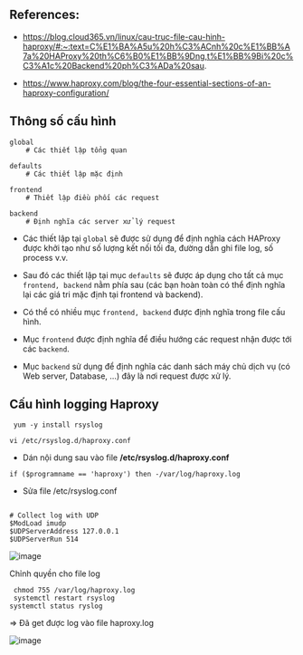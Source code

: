 ## References:

- https://blog.cloud365.vn/linux/cau-truc-file-cau-hinh-haproxy/#:~:text=C%E1%BA%A5u%20h%C3%ACnh%20c%E1%BB%A7a%20HAProxy%20th%C6%B0%E1%BB%9Dng,t%E1%BB%9Bi%20c%C3%A1c%20Backend%20ph%C3%ADa%20sau.



- https://www.haproxy.com/blog/the-four-essential-sections-of-an-haproxy-configuration/


## Thông số cấu hình

```
global
    # Các thiết lập tổng quan

defaults
    # Các thiết lập mặc định

frontend
    # Thiết lập điều phối các request

backend
    # Định nghĩa các server xử lý request
```


- Các thiết lập tại `global` sẽ được sử dụng để định nghĩa cách HAProxy được khởi tạo như số lượng kết nối tối đa, đường dẫn ghi file log, số process v.v.


- Sau đó các thiết lập tại mục `defaults` sẽ được áp dụng cho tất cả mục `frontend, backend` nằm phía sau (các bạn hoàn toàn có thể định nghĩa lại các giá tri mặc định tại frontend và backend).

-  Có thể có nhiều mục `frontend, backend` được định nghĩa trong file cấu hình. 


-  Mục `frontend` được định nghĩa để điều hướng các request nhận được tới các `backend`. 


-  Mục `backend` sử dụng để định nghĩa các danh sách máy chủ dịch vụ (có Web server, Database, …) đây là nơi request được xử lý.

## Cấu hình logging Haproxy

```
 yum -y install rsyslog
```
 
 
 ```
 vi /etc/rsyslog.d/haproxy.conf

```
- Dán nội dung sau vào file **/etc/rsyslog.d/haproxy.conf**

```
if ($programname == 'haproxy') then -/var/log/haproxy.log

```
- Sửa file /etc/rsyslog.conf
```

# Collect log with UDP
$ModLoad imudp
$UDPServerAddress 127.0.0.1
$UDPServerRun 514
```


![image](https://user-images.githubusercontent.com/83824403/166904755-109b2416-b714-47ae-b558-32d73c139557.png)

 Chỉnh quyền cho file log
 
```
 chmod 755 /var/log/haproxy.log
 systemctl restart rsyslog
systemctl status ryslog

```
=> Đã get được log vào file haproxy.log


![image](https://user-images.githubusercontent.com/83824403/166905388-4426cd4b-2ba3-4ddf-8345-db0c44250f98.png)



